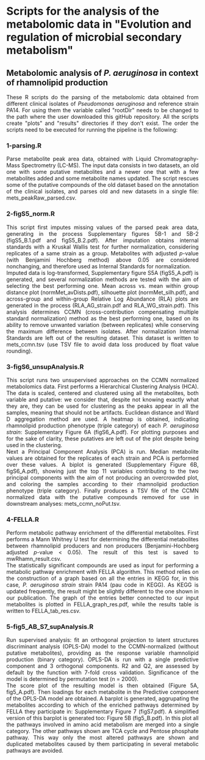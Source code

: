 <h1>Scripts for the analysis of the metabolomic data in "Evolution and regulation of microbial secondary metabolism"</h1>
<h2>Metabolomic analysis of <em>P. aeruginosa</em> in context of rhamnolipid production</h2>
<div style="text-align: justify">These R scripts do the parsing of the metabolomic data obtained from different clinical isolates of <em>Pseudomonas aeruginosa</em> and reference strain PA14. For using them the variable called "rootDir" needs to be changed to the path where the user downloaded this gitHub repository. All the scripts create "plots" and "results" directories if they don't exist. The order the scripts need to be executed for running the pipeline is the following: <br>
<h3>1-parsing.R</h3>
Parse metabolite peak area data, obtained with Liquid Chromatography-Mass Spectrometry (LC-MS). The input data consists in two datasets, an old one with some putative metabolites and a newer one that with a few metabolites added and some metabolite names updated. The script rescues some of the putative compounds of the old dataset based on the annotation of the clinical isolates, and parses old and new datasets in a single file: mets_peakRaw_parsed.csv.
<h3>2-figS5_norm.R</h3>
This script first imputes missing values of the parsed peak area data, generating in the process Supplementary figures 5B-1 and 5B-2 (figS5_B.1.pdf and figS5_B.2.pdf). After imputation obtains internal standards with a Kruskal Wallis test for further normalization, considering replicates of a same strain as a group. Metabolites with adjusted <em>p-</em>value (with Benjamini Hochberg method) above 0.05 are considered nonchanging, and therefore used as Internal Standards for normalization. <br>Imputed data is log-transformed, Supplementary figure S5A (figS5_A.pdf) is generated, and several normalization methods are tested with the aim of selecting the best performing one. Mean across vs. mean within group distance plot (normMet_avDists.pdf), silhouette plot (normMet_silh.pdf), and across-group and within-group Relative Log Abundance (RLA) plots are generated in the process (RLA_AG_strain.pdf and RLA_WG_strain.pdf). This analysis determines CCMN (cross-contribution compensating multiple standard normalization) method as the best performing one, based on its ability to remove unwanted variation (between replicates) while conserving the maximum difference between isolates. After normalization Internal Standards are left out of the resulting dataset. This dataset is written to mets_ccmn.tsv (use TSV file to avoid data loss produced by float value rounding). 
<h3>3-figS6_unsupAnalysis.R</h3>
This script runs two unsupervised approaches on the CCMN normalized metabolomics data. First performs a Hierarchical Clustering Analysis (HCA). The data is scaled, centered and clustered using all the metabolites, both variable and putative: we consider that, despite not knowing exactly what they are, they can be used for clustering as the peaks appear in all the samples, meaning that should not be artifacts. Euclidean distance and Ward D aggregation method are used. A heatmap is obtained, indicating rhamnolipid production phenotype (triple category) of each <em>P. aeruginosa strain</em>: Supplementary Figure 6A (figS6_A.pdf). For plotting purposes and for the sake of clarity, these putatives are left out of the plot despite being used in the clustering.<br>
Next a Principal Component Analysis (PCA) is run. Median metabolite values are obtained for the replicates of each strain and PCA is performed over these values. A biplot is generated (Supplementary Figure 6B, figS6_A.pdf), showing just the top 11 variables contributing to the two principal components with the aim of not producing an overcrowded plot, and coloring the samples according to their rhamnolipid production phenotype (triple category). Finally produces a TSV file of the CCMN normalized data with the putative compounds removed for use in downstream analyses: mets_ccmn_noPut.tsv.
<h3>4-FELLA.R</h3>
Perform metabolic pathway enrichment of the differential metabolites. First performs a Mann Whitney U test for determining the differential metabolites between rhamnolipid producers and non producers (Benjamini-Hochberg adjusted <em>p-</em>value < 0.05). The result of this test is saved to mwRhamn_result.csv. <br>
The statistically significant compounds are used as input for performing a metabolic pathway enrichment with FELLA algorithm. This method relies on the construction of a graph based on all the entries in KEGG for, in this case, <em>P. aeruginosa strain</em> strain PA14 (pau code in KEGG). As KEGG is updated frequently, the result might be slightly different to the one shown in our publication. The graph of the entries better connected to our input metabolites is plotted in FELLA_graph_res.pdf, while the results table is written to FELLA_tab_res.csv.
<h3>5-fig5_AB_S7_supAnalysis.R</h3>
Run supervised analysis: fit an orthogonal projection to latent structures discriminant analysis (OPLS-DA) model to the CCMN-normalized (without putative metabolites), providing as the response variable rhamnolipid production (binary category). OPLS-DA is run with a single predictive component and 3 orthogonal components. R2 and Q2, are assessed by default by the function with 7-fold cross validation. Significance of the model is determined by permutation test (n = 2000).<br>
The score plot of the resulting model is then obtained (Figure 5A, fig5_A.pdf). Then loadings for each metabolite in the Predictive component of the OPLS-DA model are obtained. A barplot is generated, aggrupating the metabolites according to which of the enriched pathways determined by FELLA they participate in: Supplementary Figure 7 (figS7.pdf). A simplified version of this barplot is generated too: Figure 5B (fig5_B.pdf). In this plot all the pathways involved in amino acid metabolism are merged into a single category. The other pathways shown are TCA cycle and Pentose phosphate pathway. This way only the most altered pathways are shown and duplicated metabolites caused by them participating in several metabolic pathways are avoided.<br></div>